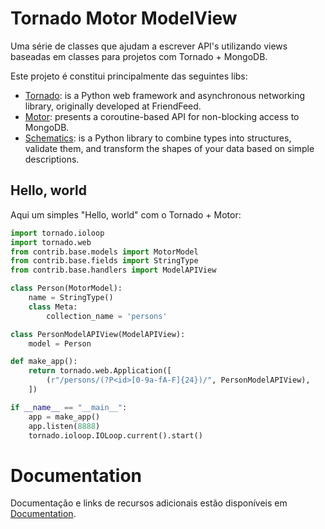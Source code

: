# Tornado Motor ModelView

Uma série de classes que ajudam a escrever API's utilizando views baseadas em classes  para projetos com Tornado + MongoDB.

Este projeto é constitui principalmente das seguintes libs:
* [Tornado](https://github.com/tornadoweb/tornado): is a Python web framework and asynchronous networking library, originally developed at FriendFeed.
* [Motor](https://github.com/mongodb/motor): presents a coroutine-based API for non-blocking access to MongoDB.
* [Schematics](https://github.com/schematics/schematics): is a Python library to combine types into structures, validate them, and transform the shapes of your data based on simple descriptions.

## Hello, world

Aqui um simples "Hello, world" com o Tornado + Motor:

```python
import tornado.ioloop
import tornado.web
from contrib.base.models import MotorModel
from contrib.base.fields import StringType
from contrib.base.handlers import ModelAPIView

class Person(MotorModel):
    name = StringType()
    class Meta:
        collection_name = 'persons'

class PersonModelAPIView(ModelAPIView):
    model = Person

def make_app():
    return tornado.web.Application([
        (r"/persons/(?P<id>[0-9a-fA-F]{24})/", PersonModelAPIView),
    ])

if __name__ == "__main__":
    app = make_app()
    app.listen(8888)
    tornado.ioloop.IOLoop.current().start()
```


# Documentation

Documentação e links de recursos adicionais estão disponíveis em [Documentation](https://tornado-contrib.readthedocs.io/en/docs/).
